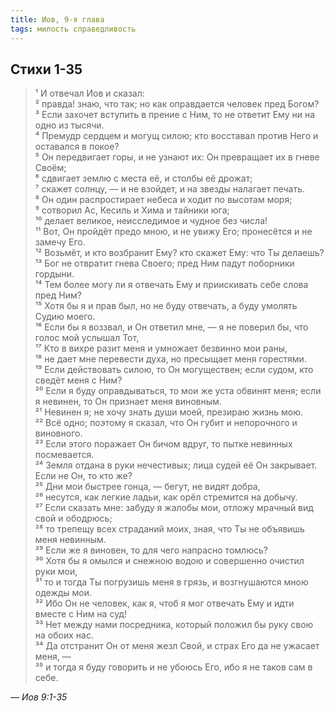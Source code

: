 ```yaml
---
title: Иов, 9-я глава
tags: милость справедливость
---
```


## Стихи 1-35

> ¹ И отвечал Иов и сказал:  
> ² правда! знаю, что так; но как оправдается человек пред Богом?  
> ³ Если захочет вступить в прение с Ним, то не ответит Ему ни на одно из тысячи.  
> ⁴ Премудр сердцем и могущ силою; кто восставал против Него и оставался в покое?  
> ⁵ Он передвигает горы, и не узнают их: Он превращает их в гневе Своём;  
> ⁶ сдвигает землю с места её, и столбы её дрожат;  
> ⁷ скажет солнцу, — и не взойдет, и на звезды налагает печать.  
> ⁸ Он один распростирает небеса и ходит по высотам моря;  
> ⁹ сотворил Ас, Кесиль и Хима и тайники юга;  
> ¹⁰ делает великое, неисследимое и чудное без числа!  
> ¹¹ Вот, Он пройдёт предо мною, и не увижу Его; пронесётся и не замечу Его.  
> ¹² Возьмёт, и кто возбранит Ему? кто скажет Ему: что Ты делаешь?  
> ¹³ Бог не отвратит гнева Своего; пред Ним падут поборники гордыни.  
> ¹⁴ Тем более могу ли я отвечать Ему и приискивать себе слова пред Ним?  
> ¹⁵ Хотя бы я и прав был, но не буду отвечать, а буду умолять Судию моего.  
> ¹⁶ Если бы я воззвал, и Он ответил мне, — я не поверил бы, что голос мой услышал Тот,  
> ¹⁷ Кто в вихре разит меня и умножает безвинно мои раны,  
> ¹⁸ не дает мне перевести духа, но пресыщает меня горестями.  
> ¹⁹ Если действовать силою, то Он могуществен; если судом, кто сведёт меня с Ним?  
> ²⁰ Если я буду оправдываться, то мои же уста обвинят меня; если я невинен, то Он признает меня виновным.  
> ²¹ Невинен я; не хочу знать души моей, презираю жизнь мою.  
> ²² Всё одно; поэтому я сказал, что Он губит и непорочного и виновного.  
> ²³ Если этого поражает Он бичом вдруг, то пытке невинных посмевается.  
> ²⁴ Земля отдана в руки нечестивых; лица судей её Он закрывает. Если не Он, то кто же?  
> ²⁵ Дни мои быстрее гонца, — бегут, не видят добра,  
> ²⁶ несутся, как легкие ладьи, как орёл стремится на добычу.  
> ²⁷ Если сказать мне: забуду я жалобы мои, отложу мрачный вид свой и ободрюсь;  
> ²⁸ то трепещу всех страданий моих, зная, что Ты не объявишь меня невинным.  
> ²⁹ Если же я виновен, то для чего напрасно томлюсь?  
> ³⁰ Хотя бы я омылся и снежною водою и совершенно очистил руки мои,  
> ³¹ то и тогда Ты погрузишь меня в грязь, и возгнушаются мною одежды мои.  
> ³² Ибо Он не человек, как я, чтоб я мог отвечать Ему и идти вместе с Ним на суд!  
> ³³ Нет между нами посредника, который положил бы руку свою на обоих нас.  
> ³⁴ Да отстранит Он от меня жезл Свой, и страх Его да не ужасает меня, —  
> ³⁵ и тогда я буду говорить и не убоюсь Его, ибо я не таков сам в себе.

— <cite>Иов&nbsp;9:1-35</cite>
